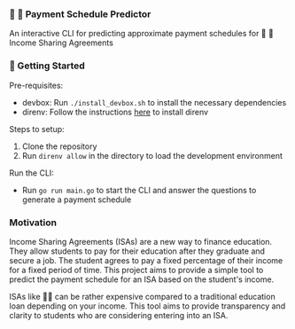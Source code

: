 ### 🧠 🤑 Payment Schedule Predictor

An interactive CLI for predicting approximate payment schedules for 🧠 🤑 Income Sharing Agreements

### 🚀 Getting Started
Pre-requisites:
- devbox: Run `./install_devbox.sh` to install the necessary dependencies
- direnv: Follow the instructions [here](https://direnv.net/docs/installation.html) to install direnv

Steps to setup:
1. Clone the repository
2. Run `direnv allow` in the directory to load the development environment

Run the CLI:
- Run `go run main.go` to start the CLI and answer the questions to generate a payment schedule


### Motivation
Income Sharing Agreements (ISAs) are a new way to finance education. They allow students to pay for their education after they graduate and secure a job. The student agrees to pay a fixed percentage of their income for a fixed period of time. This project aims to provide a simple tool to predict the payment schedule for an ISA based on the student's income.

ISAs like  🧠🤑 can be rather expensive compared to a traditional education loan depending on your income. This tool aims to provide transparency and clarity to students who are considering entering into an ISA.

